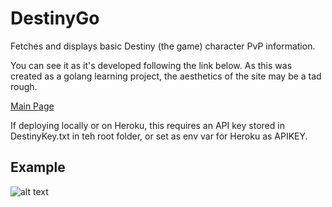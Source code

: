 # DestinyGo
Fetches and displays basic Destiny (the game) character PvP information.

You can see it as it's developed following the link below. As this was created as a golang learning project, the aesthetics of the site may be a tad rough.

[Main Page](https://arcane-lowlands-89340.herokuapp.com/index)

If deploying locally or on Heroku, this requires an API key stored in DestinyKey.txt in teh root folder, or set as env var for Heroku as APIKEY.

## Example

![alt text](http://i.imgur.com/elYeu7I.png)
